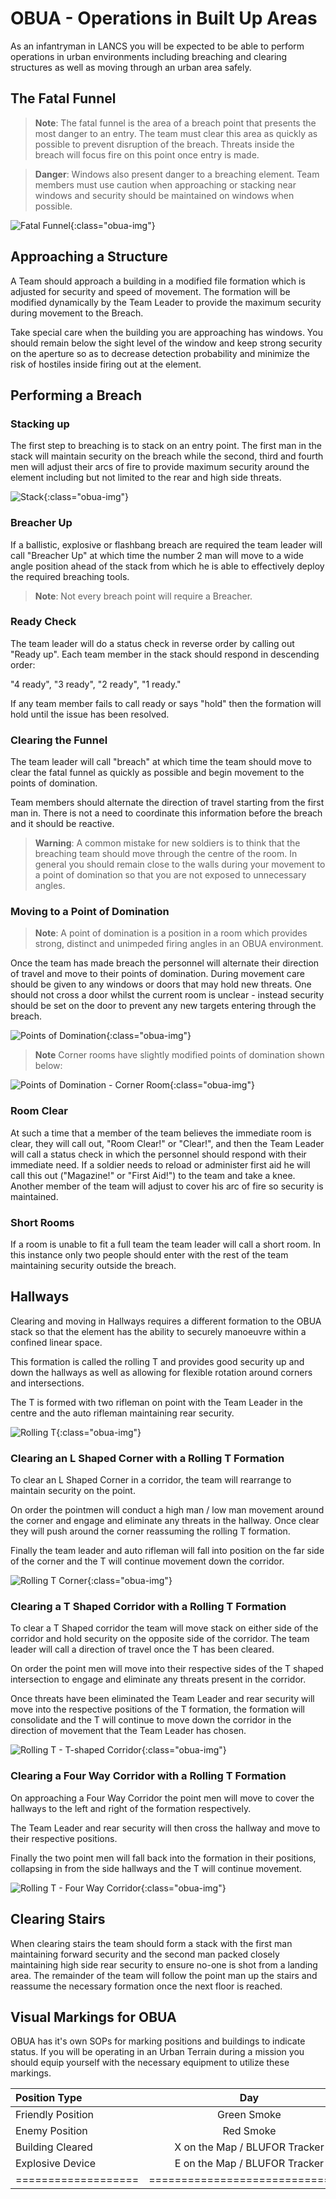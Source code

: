 # OBUA - Operations in Built Up Areas
As an infantryman in LANCS you will be expected to be able to perform operations in urban environments including breaching and clearing structures as well as moving through an urban area safely.

## The Fatal Funnel

> **Note**: The fatal funnel is the area of a breach point that presents the most danger to an entry.  The team must clear this area as quickly as possible to prevent disruption of the breach.  Threats inside the breach will focus fire on this point once entry is made.

> **Danger**: Windows also present danger to a breaching element.  Team members must use caution when approaching or stacking near windows and security should be maintained on windows when possible.

![Fatal Funnel](../img/fatal_funnel.png){:class="obua-img"}

## Approaching a Structure
A Team should approach a building in a modified file formation which is adjusted for security and speed of movement. The formation will be modified dynamically by the Team Leader to provide the maximum security during movement to the Breach.

Take special care when the building you are approaching has windows. You should remain below the sight level of the window and keep strong security on the aperture so as to decrease detection probability and minimize the risk of hostiles inside firing out at the element.

## Performing a Breach

### Stacking up
The first step to breaching is to stack on an entry point. The first man in the stack will maintain security on the breach while the second, third and fourth men will adjust their arcs of fire to provide maximum security around the element including but not limited to the rear and high side threats.

![Stack](../img/stack.png){:class="obua-img"}

### Breacher Up
If a ballistic, explosive or flashbang breach are required the team leader will call "Breacher Up" at which time the number 2 man will move to a wide angle position ahead of the stack from which he is able to effectively deploy the required breaching tools.

> **Note**: Not every breach point will require a Breacher.

### Ready Check
The team leader will do a status check in reverse order by calling out "Ready up". Each team member in the stack should respond in descending order:

"4 ready", "3 ready", "2 ready", "1 ready."

If any team member fails to call ready or says "hold" then the formation will hold until the issue has been resolved.

### Clearing the Funnel
The team leader will call "breach" at which time the team should move to clear the fatal funnel as quickly as possible and begin movement to the points of domination.

Team members should alternate the direction of travel starting from the first man in. There is not a need to coordinate this information before the breach and it should be reactive.

> **Warning**: A common mistake for new soldiers is to think that the breaching team should move through the centre of the room. In general you should remain close to the walls during your movement to a point of domination so that you are not exposed to unnecessary angles.

### Moving to a Point of Domination

> **Note**: A point of domination is a position in a room which provides strong, distinct and unimpeded firing angles in an OBUA environment.

Once the team has made breach the personnel will alternate their direction of travel and move to their points of domination. During movement care should be given to any windows or doors that may hold new threats. One should not cross a door whilst the current room is unclear - instead security should be set on the door to prevent any new targets entering through the breach.

![Points of Domination](../img/domination1.png){:class="obua-img"}

> **Note**
  Corner rooms have slightly modified points of domination shown below:

![Points of Domination - Corner Room](../img/domination2.png){:class="obua-img"}

### Room Clear
At such a time that a member of the team believes the immediate room is clear, they will call out, "Room Clear!" or "Clear!", and then the Team Leader will call a status check in which the personnel should respond with their immediate need. If a soldier needs to reload or administer first aid he will call this out ("Magazine!" or "First Aid!") to the team and take a knee. Another member of the team will adjust to cover his arc of fire so security is maintained.

### Short Rooms
If a room is unable to fit a full team the team leader will call a short room. In this instance only two people should enter with the rest of the team maintaining security outside the breach.

## Hallways
Clearing and moving in Hallways requires a different formation to the OBUA stack so that the element has the ability to securely manoeuvre within a confined linear space.

This formation is called the rolling T and provides good security up and down the hallways as well as allowing for flexible rotation around corners and intersections.

The T is formed with two rifleman on point with the Team Leader in the centre and the auto rifleman maintaining rear security.

![Rolling T](../img/rolling_t.png){:class="obua-img"}

### Clearing an L Shaped Corner with a Rolling T Formation
To clear an L Shaped Corner in a corridor, the team will rearrange to maintain security on the point.

On order the pointmen will conduct a high man / low man movement around the corner and engage and eliminate any threats in the hallway. Once clear they will push around the corner reassuming the rolling T formation.

Finally the team leader and auto rifleman will fall into position on the far side of the corner and the T will continue movement down the corridor.

![Rolling T Corner](../img/rolling-corner.png){:class="obua-img"}

### Clearing a T Shaped Corridor with a Rolling T Formation
To clear a T Shaped corridor the team will move stack on either side of the corridor and hold security on the opposite side of the corridor. The team leader will call a direction of travel once the T has been cleared.

On order the point men will move into their respective sides of the T shaped intersection to engage and eliminate any threats present in the corridor.

Once threats have been eliminated the Team Leader and rear security will move into the respective positions of the T formation, the formation will consolidate and the T will continue to move down the corridor in the direction of movement that the Team Leader has chosen.

![Rolling T - T-shaped Corridor](../img/rolling-t-intersection.png){:class="obua-img"}

### Clearing a Four Way Corridor with a Rolling T Formation
On approaching a Four Way Corridor the point men will move to cover the hallways to the left and right of the formation respectively.

The Team Leader and rear security will then cross the hallway and move to their respective positions.

Finally the two point men will fall back into the formation in their positions, collapsing in from the side hallways and the T will continue movement.

![Rolling T - Four Way Corridor](../img/rolling-t-intersection-four.png){:class="obua-img"}

## Clearing Stairs
When clearing stairs the team should form a stack with the first man maintaining forward security and the second man packed closely maintaining high side rear security to ensure no-one is shot from a landing area. The remainder of the team will follow the point man up the stairs and reassume the necessary formation once the next floor is reached.

## Visual Markings for OBUA
OBUA has it's own SOPs for marking positions and buildings to indicate status. If you will be operating in an Urban Terrain during a mission you should equip yourself with the necessary equipment to utilize these markings.

| Position Type     | Day                           | Night             |
|:------------------|:-----------------------------:|------------------:|
| Friendly Position | Green Smoke                   | IR Strobe         |
| Enemy Position    | Red Smoke                     | IR Laser "Circle" |
| Building Cleared  | X on the Map / BLUFOR Tracker | Green Chemlight   |
| Explosive Device  | E on the Map / BLUFOR Tracker | Red Chemlight     |
|===================|===============================|===================|
